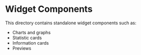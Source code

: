 
# Widget Components

This directory contains standalone widget components such as:
- Charts and graphs
- Statistic cards
- Information cards
- Previews
